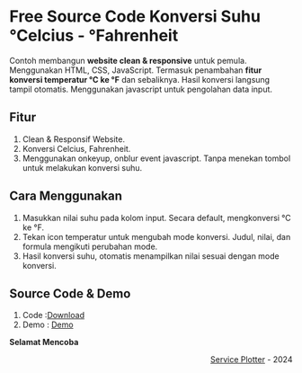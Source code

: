 # Free Source Code Konversi Suhu &deg;Celcius - &deg;Fahrenheit


Contoh membangun **website clean & responsive** untuk pemula. Menggunakan HTML, CSS, JavaScript. Termasuk penambahan **fitur konversi temperatur &deg;C ke &deg;F** dan sebaliknya. Hasil konversi langsung tampil otomatis. Menggunakan javascript untuk pengolahan data input.


## Fitur
1. Clean & Responsif Website.
2. Konversi Celcius, Fahrenheit.
3. Menggunakan onkeyup, onblur event javascript. Tanpa menekan tombol untuk melakukan konversi suhu.


## Cara Menggunakan
1. Masukkan nilai suhu pada kolom input. Secara default, mengkonversi &deg;C ke &deg;F.
2. Tekan icon temperatur untuk mengubah mode konversi. Judul, nilai, dan formula mengikuti perubahan mode.
3. Hasil konversi suhu, otomatis menampilkan nilai sesuai dengan mode konversi.


## Source Code & Demo
1. Code :[Download](https://github.com/revou-fundamental-course/15-apr-24-ServicePlotter)
2. Demo : [Demo](https://serviceplotter.github.io)


**Selamat Mencoba**



<div align="right">
    <a href="https://service-plotter.net" target="_blank">Service Plotter</a> - 2024<br>
</div>
